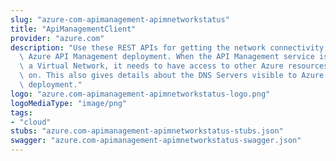 ```yaml
---
slug: "azure-com-apimanagement-apimnetworkstatus"
title: "ApiManagementClient"
provider: "azure.com"
description: "Use these REST APIs for getting the network connectivity status of your\
  \ Azure API Management deployment. When the API Management service is deployed inside\
  \ a Virtual Network, it needs to have access to other Azure resources it depends\
  \ on. This also gives details about the DNS Servers visible to Azure API Management\
  \ deployment."
logo: "azure.com-apimanagement-apimnetworkstatus-logo.png"
logoMediaType: "image/png"
tags:
- "cloud"
stubs: "azure.com-apimanagement-apimnetworkstatus-stubs.json"
swagger: "azure.com-apimanagement-apimnetworkstatus-swagger.json"
---
```

